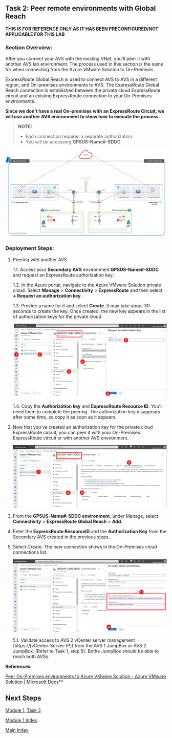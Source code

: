 ## Task 2: Peer remote environments with Global Reach
**THIS IS FOR REFERENCE ONLY AS IT HAS BEEN PRECONFIGURED/NOT APPLICABLE FOR THIS LAB**

### Section Overview:

After you connect your AVS with the existing VNet, you'll peer it with another
AVS lab environment. The process used in this section is the same for when
connecting from the Azure VMware Solution to On-Premises.

ExpressRoute Global Reach is used to connect AVS to AVS in a different region,
and On-premises environments to AVS. The ExpressRoute Global Reach connection is
established between the private cloud ExpressRoute circuit and an existing
ExpressRoute connection to your On-Premises environments.

**Since we don’t have a real On-premises with an ExpressRoute Circuit, we will
use another AVS environment to show how to execute the process.**

> **NOTE:** 
> - Each connection requires a separate authorization. 
> - You will be accessing **GPSUS-Name\#-SDDC**

![](media/06fb486417584f7fcf97484f1fe37249.png)

### Deployment Steps:

1.  Peering with another AVS

    1.1.  Access your **Secondary AVS** environment **GPSUS-Name\#-SDDC** and
        request an ExpressRoute authorization key:

    1.2.  In the Azure portal, navigate to the Azure VMware Solution private
        cloud. Select **Manage** \> **Connectivity** \> **ExpressRoute** and
        then select **+ Request an authorization key**.

    1.3.  Provide a name for it and select **Create**. It may take about 30 seconds to create the key. Once created, the new key appears in the list of authorization keys for the private cloud.

    ![](media/d9d351dad4a7cb39a3023339dd004527.png)

    1.4.  Copy the **Authorization key** and **ExpressRoute Resource ID**. You'll need
    them to complete the peering. The authorization key disappears after some
    time, so copy it as soon as it appears.

2.  Now that you've created an authorization key for the private cloud
    ExpressRoute circuit, you can peer it with your On-Premises ExpressRoute
    circuit or with another AVS environment.

    ![](media/144d87dc79f45f4f0ae2a2a83d9b88ac.png)

3.  From the **GPSUS-Name\#-SDDC environment**, under Manage, select
    **Connectivity** \> **ExpressRoute Global Reach** \> **Add**.

4.  Enter the **ExpressRoute ResourceID** and the **Authorization Key** from the
    Secondary AVS created in the previous steps.

5.  Select Create. The new connection shows in the On-Premises cloud connections
    list.

    ![](media/2fe5e22b825ac2ff7ec5ac1709a1d19d.png)

    5.1.  Validate access to AVS 2 vCenter server management
    (https://[vCenter-Server-IP]) from the AVS 1 JumpBox or AVS 2 JumpBox.
    (Refer to Task 1, step 5). Bothe JumpBox should be able to reach both AVSs.

**References:**

[Peer On-Premises environments to Azure VMware Solution - Azure VMware Solution
\| Microsoft
Docs](https://docs.microsoft.com/en-us/azure/azure-vmware/tutorial-expressroute-global-reach-private-cloud)**

## Next Steps

[Module 1, Task 3](module-1-task-3.md)

[Module 1 Index](module-1-index.md)

[Main Index](index.md)

